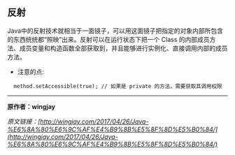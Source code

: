 ## 反射

Java中的反射技术就相当于一面镜子，可以用这面镜子把指定的对象内部所包含的东西统统都“照映”出来。反射可以在运行状态下把一个 Class 的内部成员方法、成员变量和构造函数全部获取到，并且能够进行实例化、直接调用内部的成员方法。

- 注意的点: 

```
  method.setAccessible(true); // 如果是 private 的方法，需要获取其调用权限
```

---

**原作者：wingjay**

_原文链接：[http://wingjay.com/2017/04/26/Java-%E6%8A%80%E6%9C%AF%E4%B9%8B%E5%8F%8D%E5%B0%84/](http://wingjay.com/2017/04/26/Java-%E6%8A%80%E6%9C%AF%E4%B9%8B%E5%8F%8D%E5%B0%84/)_